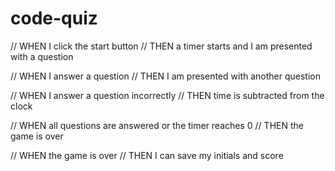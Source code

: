 # code-quiz

// WHEN I click the start button
// THEN a timer starts and I am presented with a question

// WHEN I answer a question
// THEN I am presented with another question

// WHEN I answer a question incorrectly
// THEN time is subtracted from the clock

// WHEN all questions are answered or the timer reaches 0
// THEN the game is over

// WHEN the game is over
// THEN I can save my initials and score